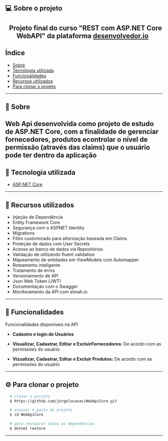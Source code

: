 ## 💻 Sobre o projeto

<h2 align="center">
  &nbsp; Projeto final do curso "REST com ASP.NET Core WebAPI" da plataforma <a href="https://desenvolvedor.io/inicio">desenvolvedor.io</a> &nbsp;
</h2>


## Índice

- [Sobre](#-sobre)
- [Tecnologia utilizada](#-tecnologia-utilizada)
- [Funcionalidades](#-funcionalidades)
- [Recursos utilizados](#-recursos-utilizados)
- [Para clonar o projeto](#-para-clonar-o-projeto)

---


## 🔖 Sobre

Web Api desenvolvida como projeto de estudo de ASP.NET Core, com a finalidade de gerenciar fornecedores, produtos econtrolar o nível de permissão (através das claims) que o usuário pode ter dentro da aplicação
---

## 🚀 Tecnologia utilizada

- [ASP.NET Core](https://dotnet.microsoft.com/apps/aspnet)

---

## 📌 Recursos utilizados

- Injeção de Dependência
- Entity Framework Core
- Segurança com o ASPNET Identity
- Migrations
- Filtro customizado para altorização baseada em Claims
- Proteção de dados com User Secrets
- Acesso ao banco de dados via Repositórios
- Validação de utilizando fluent validation
- Mapeamento de entidades em ViewModels com Automapper
- Roteamento inteligente
- Tratamento de erros
- Versionamento de API
- Json Web Token (JWT)
- Documentação com o Swagger
- Monitoramento da API com elmah.io

---

## 🎯 Funcionalidades

Funcionalidades disponíveis na API

- **Cadastro e login de Usuários**

- **Visualizar, Cadastrar, Editar e ExcluirFornecedores:**
De acordo com as permissões do usuário

- **Vizualizar, Cadastrar, Editar e Excluir Produtos:**
De acordo com as permissões do usuário

---

## ⚙ Para clonar o projeto

```bash
  # clonar o projeto
  $ https://github.com/jorgelucasac/WebApiCore.git

  # acessar a pasta do projeto
  $ cd WebApiCore

  # para restaurar todas as dependências
  $ dotnet restore

```

---
